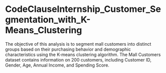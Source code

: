 # CodeClauseInternship_Customer_Segmentation_with_K-Means_Clustering
The objective of this analysis is to segment mall customers into distinct groups based on their purchasing behavior and demographic characteristics using the K-means clustering algorithm. The Mall Customers dataset contains information on 200 customers, including Customer ID, Gender, Age, Annual Income, and Spending Score.
